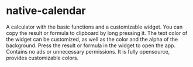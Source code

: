 # native-calendar
A calculator with the basic functions and a customizable widget.  You can copy the result or formula to clipboard by long pressing it.  The text color of the widget can be customized, as well as the color and the alpha of the background. Press the result or formula in the widget to open the app.  Contains no ads or unnecessary permissions. It is fully opensource, provides customizable colors.
